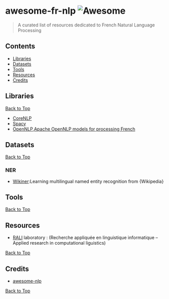 # awesome-fr-nlp  ![Awesome](https://cdn.rawgit.com/sindresorhus/awesome/d7305f38d29fed78fa85652e3a63e154dd8e8829/media/badge.svg)
> A curated list of resources dedicated to French Natural Language Processing

## Contents
- [Libraries](#libraries)
- [Datasets](#datasets)
- [Tools](#tools)
- [Resources](#resources)
- [Credits](#credits)

## Libraries

[Back to Top](#contents)

- [CoreNLP](https://stanfordnlp.github.io/CoreNLP/)
- [Spacy](https://spacy.io/models/fr)
- [OpenNLP](https://opennlp.apache.org/),[Apache OpenNLP models for processing French](https://sites.google.com/site/nicolashernandez/resources/opennlp)

## Datasets

[Back to Top](#contents)

### NER

- [Wikiner](https://github.com/dice-group/FOX/tree/master/input/Wikiner):Learning multilingual named entity recognition from {Wikipedia}

## Tools

[Back to Top](#contents)

## Resources

- [RALI](http://rali.iro.umontreal.ca/rali/?q=en/Textual%20Resources) laboratory : (Recherche appliquée en linguistique informatique – Applied research in computational liguistics)

[Back to Top](#contents)

## Credits

- [awesome-nlp](https://github.com/keon/awesome-nlp)

[Back to Top](#contents)
